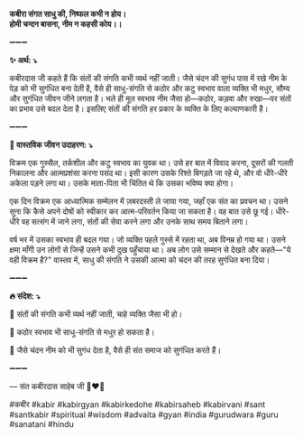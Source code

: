 **कबीरा संगत साधु की, निष्फल कभी न होय।**\
**होमी चन्दन बासना, नीम न कहसी कोय।।**

➖➖➖

**✨ अर्थ: ⤵**

कबीरदास जी कहते हैं कि संतों की संगति कभी व्यर्थ नहीं जाती। जैसे चंदन की सुगंध पास में रखे नीम के पेड़ को भी सुगंधित बना देती है, वैसे ही साधु-संगति से कठोर और कटु स्वभाव वाला व्यक्ति भी मधुर, सौम्य और सुगंधित जीवन जीने लगता है। भले ही मूल स्वभाव नीम जैसा हो—कठोर, कड़वा और रुखा—पर संतों का प्रभाव उसे बदल देता है। इसलिए संतों की संगति हर प्रकार के व्यक्ति के लिए कल्याणकारी है।

➖➖➖

**🌾 वास्तविक जीवन उदाहरण: ⤵**

विक्रम एक गुस्सैल, तर्कशील और कटु स्वभाव का युवक था। उसे हर बात में विवाद करना, दूसरों की गलती निकालना और आत्मप्रशंसा करना पसंद था। इसी कारण उसके रिश्ते बिगड़ते जा रहे थे, और वो धीरे-धीरे अकेला पड़ने लगा था। उसके माता-पिता भी चिंतित थे कि उसका भविष्य क्या होगा।

एक दिन विक्रम एक आध्यात्मिक सम्मेलन में ज़बरदस्ती ले जाया गया, जहाँ एक संत का प्रवचन था। उसने सुना कि कैसे अपने दोषों को स्वीकार कर आत्म-परिवर्तन किया जा सकता है। वह बात उसे छू गई। धीरे-धीरे वह सत्संग में जाने लगा, संतों की सेवा करने लगा और उनके साथ समय बिताने लगा।

वर्ष भर में उसका स्वभाव ही बदल गया। जो व्यक्ति पहले गुस्से में रहता था, अब विनम्र हो गया था। उसने क्षमा माँगी उन लोगों से जिन्हें उसने कभी दुख पहुँचाया था। अब लोग उसे सम्मान से देखते और कहते—"ये वही विक्रम है?" वास्तव में, साधु की संगति ने उसकी आत्मा को चंदन की तरह सुगंधित बना दिया।

➖➖➖

**🔥 संदेश: ⤵**

📌 संतों की संगति कभी व्यर्थ नहीं जाती, चाहे व्यक्ति जैसा भी हो।

📌 कठोर स्वभाव भी साधु-संगति से मधुर हो सकता है।

📌 जैसे चंदन नीम को भी सुगंध देता है, वैसे ही संत समाज को सुगंधित करते हैं।

➖➖➖

— संत कबीरदास साहेब जी 🙏❤️💯

#कबीर #kabir #kabirgyan #kabirkedohe #kabirsaheb #kabirvani #sant #santkabir #spiritual #wisdom #advaita #gyan #india #gurudwara #guru #sanatani #hindu
